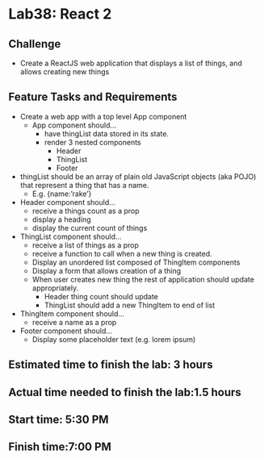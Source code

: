 # Lab38: React 2

## Challenge
- Create a ReactJS web application that displays a list of things, and allows creating new things

## Feature Tasks and Requirements
- Create a web app with a top level App component
  * App component should…
    * have thingList data stored in its state.
    * render 3 nested components
       * Header
       * ThingList
       * Footer
- thingList should be an array of plain old JavaScript objects (aka POJO) that represent a thing that has a name.
  * E.g. {name:’rake’}
- Header component should…
  * receive a things count as a prop
  * display a heading
  * display the current count of things
- ThingList component should…
  * receive a list of things as a prop
  * receive a function to call when a new thing is created.
  * Display an unordered list composed of ThingItem components
  * Display a form that allows creation of a thing
  * When user creates new thing the rest of application should update appropriately.
     * Header thing count should update
     * ThingList should add a new ThingItem to end of list
- ThingItem component should…
  * receive a name as a prop
- Footer component should…
  * Display some placeholder text (e.g. lorem ipsum)

## Estimated time to finish the lab: 3 hours
## Actual time needed to finish the lab:1.5 hours
## Start time: 5:30 PM
## Finish time:7:00 PM